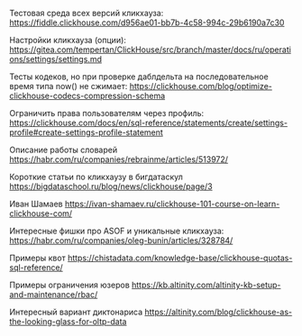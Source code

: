 Тестовая среда всех версий кликхауза:
https://fiddle.clickhouse.com/d956ae01-bb7b-4c58-994c-29b6190a7c30

Настройки кликхауза (опции):
https://gitea.com/tempertan/ClickHouse/src/branch/master/docs/ru/operations/settings/settings.md

Тесты кодеков, но при проверке даблдельта на последовательное время типа now() не сжимает:
https://clickhouse.com/blog/optimize-clickhouse-codecs-compression-schema

Ограничить права пользователям через профиль:
https://clickhouse.com/docs/en/sql-reference/statements/create/settings-profile#create-settings-profile-statement

Описание работы словарей
https://habr.com/ru/companies/rebrainme/articles/513972/

Короткие статьи по кликхаузу в бигдатаскул
https://bigdataschool.ru/blog/news/clickhouse/page/3

Иван Шамаев
https://ivan-shamaev.ru/clickhouse-101-course-on-learn-clickhouse-com/

Интересные фишки про ASOF и уникальные кликхауза:
https://habr.com/ru/companies/oleg-bunin/articles/328784/

Примеры квот https://chistadata.com/knowledge-base/clickhouse-quotas-sql-reference/

Примеры ограничения юзеров https://kb.altinity.com/altinity-kb-setup-and-maintenance/rbac/

Интересный вариант диктонариса https://altinity.com/blog/clickhouse-as-the-looking-glass-for-oltp-data
